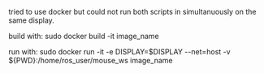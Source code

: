 tried to use docker but could not run both scripts in simultanuously on the same display. 

build with:
sudo docker build -it image_name

run with:
sudo docker run -it -e DISPLAY=$DISPLAY --net=host  -v ${PWD}:/home/ros_user/mouse_ws image_name

